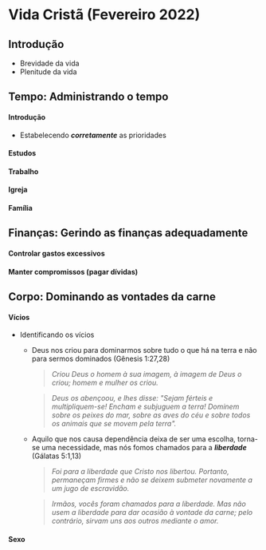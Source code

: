  # Vida Cristã (Fevereiro 2022)

 ## Introdução
  - Brevidade da vida
  - Plenitude da vida

## Tempo: Administrando o tempo
  #### Introdução
  - Estabelecendo ***corretamente*** as prioridades
  #### Estudos
  #### Trabalho
  #### Igreja
  #### Família

## Finanças: Gerindo as finanças adequadamente
  #### Controlar gastos excessivos
  #### Manter compromissos (pagar dívidas)

## Corpo: Dominando as vontades da carne
  #### Vícios
  - Identificando os vícios
    - Deus nos criou para dominarmos sobre tudo o que há na terra e não para sermos dominados (Gênesis 1:27,28)
        >*Criou Deus o homem à sua imagem, à imagem de Deus o criou; homem e mulher os criou.*

        >*Deus os abençoou, e lhes disse: "Sejam férteis e multipliquem-se! Encham e subjuguem a terra! Dominem sobre os peixes do mar, sobre as aves do céu e sobre todos os animais que se movem pela terra".*

    - Aquilo que nos causa dependência deixa de ser uma escolha, torna-se uma necessidade, mas nós fomos chamados para a ***liberdade*** (Gálatas 5:1,13)
        >*Foi para a liberdade que Cristo nos libertou. Portanto, permaneçam firmes e não se deixem submeter novamente a um jugo de escravidão.*

        >*Irmãos, vocês foram chamados para a liberdade. Mas não usem a liberdade para dar ocasião à vontade da carne; pelo contrário, sirvam uns aos outros mediante o amor.*
  #### Sexo